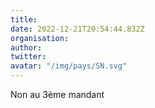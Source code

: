 ```yaml
---
title: 
date: 2022-12-21T20:54:44.832Z
organisation: 
author: 
twitter: 
avatar: "/img/pays/SN.svg"
---
```


Non au 3ème mandant 
